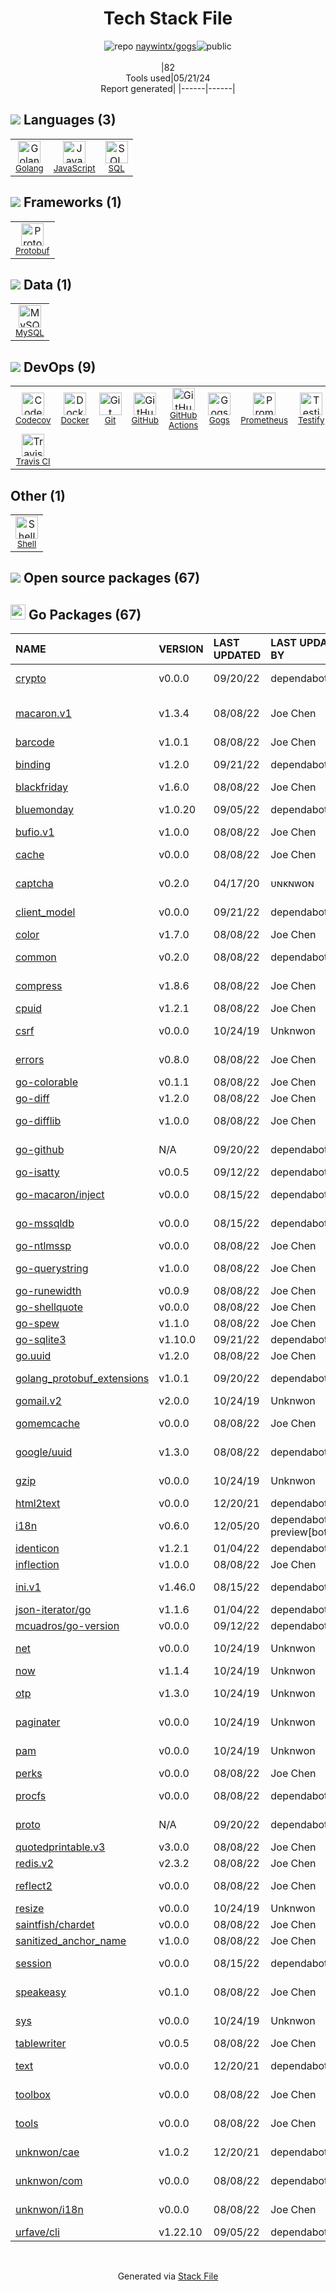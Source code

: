 <!--
&lt;--- Readme.md Snippet without images Start ---&gt;
## Tech Stack
naywintx/gogs is built on the following main stack:

- [Golang](http://golang.org/) – Languages
- [JavaScript](https://developer.mozilla.org/en-US/docs/Web/JavaScript) – Languages
- [SQL](https://en.wikipedia.org/wiki/SQL) – Languages
- [Protobuf](https://developers.google.com/protocol-buffers/) – Serialization Frameworks
- [MySQL](http://www.mysql.com) – Databases
- [Codecov](https://codecov.io/) – Code Coverage
- [Docker](https://www.docker.com/) – Virtual Machine Platforms & Containers
- [GitHub](https://github.com/) – Code Collaboration & Version Control
- [GitHub Actions](https://github.com/features/actions) – Continuous Integration
- [Gogs](http://gogs.io/) – Code Collaboration & Version Control
- [Prometheus](http://prometheus.io/) – Monitoring Tools
- [Testify](https://github.com/stretchr/testify) – Go Testing
- [Travis CI](http://travis-ci.com/) – Continuous Integration
- [Shell](https://en.wikipedia.org/wiki/Shell_script) – Shells

Full tech stack [here](/techstack.md)

&lt;--- Readme.md Snippet without images End ---&gt;

&lt;--- Readme.md Snippet with images Start ---&gt;
## Tech Stack
naywintx/gogs is built on the following main stack:

- <img width='25' height='25' src='https://img.stackshare.io/service/1005/O6AczwfV_400x400.png' alt='Golang'/> [Golang](http://golang.org/) – Languages
- <img width='25' height='25' src='https://img.stackshare.io/service/1209/javascript.jpeg' alt='JavaScript'/> [JavaScript](https://developer.mozilla.org/en-US/docs/Web/JavaScript) – Languages
- <img width='25' height='25' src='https://img.stackshare.io/service/2271/default_068d33483bba6b81ee13fbd4dc7aab9780896a54.png' alt='SQL'/> [SQL](https://en.wikipedia.org/wiki/SQL) – Languages
- <img width='25' height='25' src='https://img.stackshare.io/service/4393/ma2jqJKH_400x400.png' alt='Protobuf'/> [Protobuf](https://developers.google.com/protocol-buffers/) – Serialization Frameworks
- <img width='25' height='25' src='https://img.stackshare.io/service/1025/logo-mysql-170x170.png' alt='MySQL'/> [MySQL](http://www.mysql.com) – Databases
- <img width='25' height='25' src='https://img.stackshare.io/service/2673/Codecov_Mark_Circle_Pink.png' alt='Codecov'/> [Codecov](https://codecov.io/) – Code Coverage
- <img width='25' height='25' src='https://img.stackshare.io/service/586/n4u37v9t_400x400.png' alt='Docker'/> [Docker](https://www.docker.com/) – Virtual Machine Platforms & Containers
- <img width='25' height='25' src='https://img.stackshare.io/service/27/default_869c34d29acc794d60ecdd5d2b5bfc042a80a4ec.jpg' alt='GitHub'/> [GitHub](https://github.com/) – Code Collaboration & Version Control
- <img width='25' height='25' src='https://img.stackshare.io/service/11563/actions.png' alt='GitHub Actions'/> [GitHub Actions](https://github.com/features/actions) – Continuous Integration
- <img width='25' height='25' src='https://img.stackshare.io/service/1365/ZSXhTUMn_400x400.jpg' alt='Gogs'/> [Gogs](http://gogs.io/) – Code Collaboration & Version Control
- <img width='25' height='25' src='https://img.stackshare.io/service/2501/default_3cf1b307194b26782be5cb209d30360580ae5b3c.png' alt='Prometheus'/> [Prometheus](http://prometheus.io/) – Monitoring Tools
- <img width='25' height='25' src='https://img.stackshare.io/service/8695/stretchr.png' alt='Testify'/> [Testify](https://github.com/stretchr/testify) – Go Testing
- <img width='25' height='25' src='https://img.stackshare.io/service/460/Lu6cGu0z_400x400.png' alt='Travis CI'/> [Travis CI](http://travis-ci.com/) – Continuous Integration
- <img width='25' height='25' src='https://img.stackshare.io/service/4631/default_c2062d40130562bdc836c13dbca02d318205a962.png' alt='Shell'/> [Shell](https://en.wikipedia.org/wiki/Shell_script) – Shells

Full tech stack [here](/techstack.md)

&lt;--- Readme.md Snippet with images End ---&gt;
-->
<div align="center">

# Tech Stack File
![](https://img.stackshare.io/repo.svg "repo") [naywintx/gogs](https://github.com/naywintx/gogs)![](https://img.stackshare.io/public_badge.svg "public")
<br/><br/>
|82<br/>Tools used|05/21/24 <br/>Report generated|
|------|------|
</div>

## <img src='https://img.stackshare.io/languages.svg'/> Languages (3)
<table><tr>
  <td align='center'>
  <img width='36' height='36' src='https://img.stackshare.io/service/1005/O6AczwfV_400x400.png' alt='Golang'>
  <br>
  <sub><a href="http://golang.org/">Golang</a></sub>
  <br>
  <sub></sub>
</td>

<td align='center'>
  <img width='36' height='36' src='https://img.stackshare.io/service/1209/javascript.jpeg' alt='JavaScript'>
  <br>
  <sub><a href="https://developer.mozilla.org/en-US/docs/Web/JavaScript">JavaScript</a></sub>
  <br>
  <sub></sub>
</td>

<td align='center'>
  <img width='36' height='36' src='https://img.stackshare.io/service/2271/default_068d33483bba6b81ee13fbd4dc7aab9780896a54.png' alt='SQL'>
  <br>
  <sub><a href="https://en.wikipedia.org/wiki/SQL">SQL</a></sub>
  <br>
  <sub></sub>
</td>

</tr>
</table>

## <img src='https://img.stackshare.io/frameworks.svg'/> Frameworks (1)
<table><tr>
  <td align='center'>
  <img width='36' height='36' src='https://img.stackshare.io/service/4393/ma2jqJKH_400x400.png' alt='Protobuf'>
  <br>
  <sub><a href="https://developers.google.com/protocol-buffers/">Protobuf</a></sub>
  <br>
  <sub></sub>
</td>

</tr>
</table>

## <img src='https://img.stackshare.io/databases.svg'/> Data (1)
<table><tr>
  <td align='center'>
  <img width='36' height='36' src='https://img.stackshare.io/service/1025/logo-mysql-170x170.png' alt='MySQL'>
  <br>
  <sub><a href="http://www.mysql.com">MySQL</a></sub>
  <br>
  <sub></sub>
</td>

</tr>
</table>

## <img src='https://img.stackshare.io/devops.svg'/> DevOps (9)
<table><tr>
  <td align='center'>
  <img width='36' height='36' src='https://img.stackshare.io/service/2673/Codecov_Mark_Circle_Pink.png' alt='Codecov'>
  <br>
  <sub><a href="https://codecov.io/">Codecov</a></sub>
  <br>
  <sub></sub>
</td>

<td align='center'>
  <img width='36' height='36' src='https://img.stackshare.io/service/586/n4u37v9t_400x400.png' alt='Docker'>
  <br>
  <sub><a href="https://www.docker.com/">Docker</a></sub>
  <br>
  <sub></sub>
</td>

<td align='center'>
  <img width='36' height='36' src='https://img.stackshare.io/service/1046/git.png' alt='Git'>
  <br>
  <sub><a href="http://git-scm.com/">Git</a></sub>
  <br>
  <sub></sub>
</td>

<td align='center'>
  <img width='36' height='36' src='https://img.stackshare.io/service/27/default_869c34d29acc794d60ecdd5d2b5bfc042a80a4ec.jpg' alt='GitHub'>
  <br>
  <sub><a href="https://github.com/">GitHub</a></sub>
  <br>
  <sub></sub>
</td>

<td align='center'>
  <img width='36' height='36' src='https://img.stackshare.io/service/11563/actions.png' alt='GitHub Actions'>
  <br>
  <sub><a href="https://github.com/features/actions">GitHub Actions</a></sub>
  <br>
  <sub></sub>
</td>

<td align='center'>
  <img width='36' height='36' src='https://img.stackshare.io/service/1365/ZSXhTUMn_400x400.jpg' alt='Gogs'>
  <br>
  <sub><a href="http://gogs.io/">Gogs</a></sub>
  <br>
  <sub></sub>
</td>

<td align='center'>
  <img width='36' height='36' src='https://img.stackshare.io/service/2501/default_3cf1b307194b26782be5cb209d30360580ae5b3c.png' alt='Prometheus'>
  <br>
  <sub><a href="http://prometheus.io/">Prometheus</a></sub>
  <br>
  <sub></sub>
</td>

<td align='center'>
  <img width='36' height='36' src='https://img.stackshare.io/service/8695/stretchr.png' alt='Testify'>
  <br>
  <sub><a href="https://github.com/stretchr/testify">Testify</a></sub>
  <br>
  <sub></sub>
</td>

</tr>
<tr>
  <td align='center'>
  <img width='36' height='36' src='https://img.stackshare.io/service/460/Lu6cGu0z_400x400.png' alt='Travis CI'>
  <br>
  <sub><a href="http://travis-ci.com/">Travis CI</a></sub>
  <br>
  <sub></sub>
</td>

</tr>
</table>

## Other (1)
<table><tr>
  <td align='center'>
  <img width='36' height='36' src='https://img.stackshare.io/service/4631/default_c2062d40130562bdc836c13dbca02d318205a962.png' alt='Shell'>
  <br>
  <sub><a href="https://en.wikipedia.org/wiki/Shell_script">Shell</a></sub>
  <br>
  <sub></sub>
</td>

</tr>
</table>


## <img src='https://img.stackshare.io/group.svg' /> Open source packages (67)</h2>

## <img width='24' height='24' src='https://img.stackshare.io/service/21112/default_1346bbda8fe03e4dce5601323a3ca47a10c1ae36.png'/> Go Packages (67)

|NAME|VERSION|LAST UPDATED|LAST UPDATED BY|LICENSE|VULNERABILITIES|
|:------|:------|:------|:------|:------|:------|
|[crypto](https://pkg.go.dev/golang.org/x/crypto)|v0.0.0|09/20/22|dependabot[bot] |BSD-3-Clause|[CVE-2020-9283](https://github.com/advisories/GHSA-ffhg-7mh4-33c4) (Moderate)|
|[macaron.v1](https://pkg.go.dev/gopkg.in/macaron.v1)|v1.3.4|08/08/22|Joe Chen |N/A|[CVE-2020-12666](https://github.com/advisories/GHSA-733f-44f3-3frw) (Moderate)|
|[barcode](https://pkg.go.dev/github.com/boombuler/barcode)|v1.0.1|08/08/22|Joe Chen |MIT|N/A|
|[binding](https://pkg.go.dev/github.com/go-macaron/binding)|v1.2.0|09/21/22|dependabot[bot] |Apache-2.0|N/A|
|[blackfriday](https://pkg.go.dev/github.com/russross/blackfriday)|v1.6.0|08/08/22|Joe Chen |Other|N/A|
|[bluemonday](https://pkg.go.dev/github.com/microcosm-cc/bluemonday)|v1.0.20|09/05/22|dependabot[bot] |BSD-3-Clause|N/A|
|[bufio.v1](https://pkg.go.dev/gopkg.in/bufio.v1)|v1.0.0|08/08/22|Joe Chen |N/A|N/A|
|[cache](https://pkg.go.dev/github.com/go-macaron/cache)|v0.0.0|08/08/22|Joe Chen |Apache-2.0|N/A|
|[captcha](https://pkg.go.dev/github.com/go-macaron/captcha)|v0.2.0|04/17/20|ᴜɴᴋɴᴡᴏɴ |Apache-2.0|N/A|
|[client_model](https://pkg.go.dev/github.com/prometheus/client_model)|v0.0.0|09/21/22|dependabot[bot] |Apache-2.0|N/A|
|[color](https://pkg.go.dev/github.com/fatih/color)|v1.7.0|08/08/22|Joe Chen |MIT|N/A|
|[common](https://pkg.go.dev/github.com/prometheus/common)|v0.2.0|08/08/22|dependabot[bot] |Apache-2.0|N/A|
|[compress](https://pkg.go.dev/github.com/klauspost/compress)|v1.8.6|08/08/22|Joe Chen |BSD-3-Clause|N/A|
|[cpuid](https://pkg.go.dev/github.com/klauspost/cpuid)|v1.2.1|08/08/22|Joe Chen |MIT|N/A|
|[csrf](https://pkg.go.dev/github.com/go-macaron/csrf)|v0.0.0|10/24/19|Unknwon |Apache-2.0|N/A|
|[errors](https://pkg.go.dev/github.com/pkg/errors)|v0.8.0|08/08/22|Joe Chen |BSD-2-Clause|N/A|
|[go-colorable](https://pkg.go.dev/github.com/mattn/go-colorable)|v0.1.1|08/08/22|Joe Chen |MIT|N/A|
|[go-diff](https://pkg.go.dev/github.com/sergi/go-diff)|v1.2.0|08/08/22|Joe Chen |MIT|N/A|
|[go-difflib](https://pkg.go.dev/github.com/pmezard/go-difflib)|v1.0.0|08/08/22|Joe Chen |BSD-3-Clause|N/A|
|[go-github](https://pkg.go.dev/github.com/google/go-github)|N/A|09/20/22|dependabot[bot] |BSD-3-Clause|N/A|
|[go-isatty](https://pkg.go.dev/github.com/mattn/go-isatty)|v0.0.5|09/12/22|dependabot[bot] |MIT|N/A|
|[go-macaron/inject](https://pkg.go.dev/github.com/go-macaron/inject)|v0.0.0|08/15/22|dependabot[bot] |Apache-2.0|N/A|
|[go-mssqldb](https://pkg.go.dev/github.com/denisenkom/go-mssqldb)|v0.0.0|08/15/22|dependabot[bot] |BSD-3-Clause|N/A|
|[go-ntlmssp](https://pkg.go.dev/github.com/Azure/go-ntlmssp)|v0.0.0|08/08/22|Joe Chen |MIT|N/A|
|[go-querystring](https://pkg.go.dev/github.com/google/go-querystring)|v1.0.0|08/08/22|Joe Chen |BSD-3-Clause|N/A|
|[go-runewidth](https://pkg.go.dev/github.com/mattn/go-runewidth)|v0.0.9|08/08/22|Joe Chen |MIT|N/A|
|[go-shellquote](https://pkg.go.dev/github.com/kballard/go-shellquote)|v0.0.0|08/08/22|Joe Chen |MIT|N/A|
|[go-spew](https://pkg.go.dev/github.com/davecgh/go-spew)|v1.1.0|08/08/22|Joe Chen |ISC|N/A|
|[go-sqlite3](https://pkg.go.dev/github.com/mattn/go-sqlite3)|v1.10.0|09/21/22|dependabot[bot] |MIT|N/A|
|[go.uuid](https://pkg.go.dev/github.com/satori/go.uuid)|v1.2.0|08/08/22|Joe Chen |MIT|N/A|
|[golang_protobuf_extensions](https://pkg.go.dev/github.com/matttproud/golang_protobuf_extensions)|v1.0.1|09/20/22|dependabot[bot] |Apache-2.0|N/A|
|[gomail.v2](https://pkg.go.dev/gopkg.in/gomail.v2)|v2.0.0|10/24/19|Unknwon |N/A|N/A|
|[gomemcache](https://pkg.go.dev/github.com/bradfitz/gomemcache)|v0.0.0|08/08/22|Joe Chen |Apache-2.0|N/A|
|[google/uuid](https://pkg.go.dev/github.com/google/uuid)|v1.3.0|08/08/22|dependabot[bot] |BSD-3-Clause|N/A|
|[gzip](https://pkg.go.dev/github.com/go-macaron/gzip)|v0.0.0|10/24/19|Unknwon |Apache-2.0|N/A|
|[html2text](https://pkg.go.dev/github.com/jaytaylor/html2text)|v0.0.0|12/20/21|dependabot[bot] |MIT|N/A|
|[i18n](https://pkg.go.dev/github.com/go-macaron/i18n)|v0.6.0|12/05/20|dependabot-preview[bot] |Apache-2.0|N/A|
|[identicon](https://pkg.go.dev/github.com/issue9/identicon)|v1.2.1|01/04/22|dependabot[bot] |MIT|N/A|
|[inflection](https://pkg.go.dev/github.com/jinzhu/inflection)|v1.0.0|08/08/22|Joe Chen |MIT|N/A|
|[ini.v1](https://pkg.go.dev/gopkg.in/ini.v1)|v1.46.0|08/15/22|dependabot[bot] |Apache-2.0|N/A|
|[json-iterator/go](https://pkg.go.dev/github.com/json-iterator/go)|v1.1.6|01/04/22|dependabot[bot] |MIT|N/A|
|[mcuadros/go-version](https://pkg.go.dev/github.com/mcuadros/go-version)|v0.0.0|09/12/22|dependabot[bot] |MIT|N/A|
|[net](https://pkg.go.dev/golang.org/x/net)|v0.0.0|10/24/19|Unknwon |BSD-3-Clause|N/A|
|[now](https://pkg.go.dev/github.com/jinzhu/now)|v1.1.4|10/24/19|Unknwon |MIT|N/A|
|[otp](https://pkg.go.dev/github.com/pquerna/otp)|v1.3.0|10/24/19|Unknwon |Apache-2.0|N/A|
|[paginater](https://pkg.go.dev/github.com/unknwon/paginater)|v0.0.0|10/24/19|Unknwon |Apache-2.0|N/A|
|[pam](https://pkg.go.dev/github.com/msteinert/pam)|v0.0.0|10/24/19|Unknwon |BSD-2-Clause|N/A|
|[perks](https://pkg.go.dev/github.com/beorn7/perks)|v0.0.0|08/08/22|Joe Chen |MIT|N/A|
|[procfs](https://pkg.go.dev/github.com/prometheus/procfs)|v0.0.0|08/08/22|dependabot[bot] |Apache-2.0|N/A|
|[proto](https://pkg.go.dev/github.com/golang/protobuf/proto)|N/A|09/20/22|dependabot[bot] |BSD-3-Clause|N/A|
|[quotedprintable.v3](https://pkg.go.dev/gopkg.in/alexcesaro/quotedprintable.v3)|v3.0.0|08/08/22|Joe Chen |N/A|N/A|
|[redis.v2](https://pkg.go.dev/gopkg.in/redis.v2)|v2.3.2|08/08/22|Joe Chen |N/A|N/A|
|[reflect2](https://pkg.go.dev/github.com/modern-go/reflect2)|v0.0.0|08/08/22|Joe Chen |Apache-2.0|N/A|
|[resize](https://pkg.go.dev/github.com/nfnt/resize)|v0.0.0|10/24/19|Unknwon |ISC|N/A|
|[saintfish/chardet](https://pkg.go.dev/github.com/saintfish/chardet)|v0.0.0|08/08/22|Joe Chen |MIT|N/A|
|[sanitized_anchor_name](https://pkg.go.dev/github.com/shurcooL/sanitized_anchor_name)|v1.0.0|08/08/22|Joe Chen |MIT|N/A|
|[session](https://pkg.go.dev/github.com/go-macaron/session)|v0.0.0|08/15/22|dependabot[bot] |Apache-2.0|N/A|
|[speakeasy](https://pkg.go.dev/github.com/bgentry/speakeasy)|v0.1.0|08/08/22|Joe Chen |Apache-2.0|N/A|
|[sys](https://pkg.go.dev/golang.org/x/sys)|v0.0.0|10/24/19|Unknwon |BSD-3-Clause|N/A|
|[tablewriter](https://pkg.go.dev/github.com/olekukonko/tablewriter)|v0.0.5|08/08/22|Joe Chen |MIT|N/A|
|[text](https://pkg.go.dev/golang.org/x/text)|v0.0.0|12/20/21|dependabot[bot] |BSD-3-Clause|N/A|
|[toolbox](https://pkg.go.dev/github.com/go-macaron/toolbox)|v0.0.0|08/08/22|Joe Chen |Apache-2.0|N/A|
|[tools](https://pkg.go.dev/golang.org/x/tools)|v0.0.0|08/08/22|Joe Chen |BSD-3-Clause|N/A|
|[unknwon/cae](https://pkg.go.dev/github.com/unknwon/cae)|v1.0.2|12/20/21|dependabot[bot] |Apache-2.0|N/A|
|[unknwon/com](https://pkg.go.dev/github.com/unknwon/com)|v0.0.0|08/08/22|dependabot[bot] |Apache-2.0|N/A|
|[unknwon/i18n](https://pkg.go.dev/github.com/unknwon/i18n)|v0.0.0|08/08/22|Joe Chen |Apache-2.0|N/A|
|[urfave/cli](https://pkg.go.dev/github.com/urfave/cli)|v1.22.10|09/05/22|dependabot[bot] |MIT|N/A|

<br/>
<div align='center'>

Generated via [Stack File](https://github.com/marketplace/stack-file)
